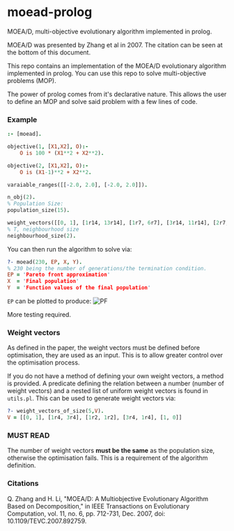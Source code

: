 # moead-prolog
MOEA/D, multi-objective evolutionary algorithm implemented in prolog.

MOEA/D was presented by Zhang et al in 2007. The citation can be seen at the bottom of this document.


This repo contains an implementation of the MOEA/D evolutionary algorithm implemented in prolog. You can use this repo to solve multi-objective problems (MOP).

The power of prolog comes from it's declarative nature. This allows the user to define an MOP and solve said problem with a few lines of code.

### Example

```prolog
:- [moead].

objective(1, [X1,X2], O):-
    O is 100 * (X1**2 + X2**2).

objective(2, [X1,X2], O):-
    O is (X1-1)**2 + X2**2.

varaiable_ranges([[-2.0, 2.0], [-2.0, 2.0]]).

n_obj(2).
% Population Size:
population_size(15).

weight_vectors([[0, 1], [1r14, 13r14], [1r7, 6r7], [3r14, 11r14], [2r7, 5r7], [5r14, 9r14], [3r7, 4r7], [1r2, 1r2], [4r7, 3r7], [9r14, 5r14], [5r7, 2r7], [11r14, 3r14], [6r7, 1r7], [13r14, 1r14], [1, 0]]).
% T, neighbourhood size
neighbourhood_size(2).
```
You can then run the algorithm to solve via:
```prolog
?- moead(230, EP, X, Y).
% 230 being the number of generations/the termination condition.
EP = 'Pareto front approximation'
X  = 'Final population'
Y  = 'Function values of the final population'
```
```EP``` can be plotted to produce:
 ![PF](docs/media/ParetoApprox.png "Pareto Approximation")

More testing required.
### Weight vectors
As defined in the paper, the weight vectors must be defined before optimisation, they are used as an input. This is to allow greater control over the optimisation process. 

If you do not have a method of defining your own weight vectors, a method is provided. A predicate defining the relation between a number (number of weight vectors) and a nested list of uniform weight vectors is found in ```utils.pl```. This can be used to generate weight vectors via:
```prolog
?- weight_vectors_of_size(5,V).
V = [[0, 1], [1r4, 3r4], [1r2, 1r2], [3r4, 1r4], [1, 0]] 
```

### MUST READ
The number of weight vectors **must be the same** as the population size, otherwise the optimisation fails. This is a requirement of the algorithm definition.

### Citations
Q. Zhang and H. Li, "MOEA/D: A Multiobjective Evolutionary Algorithm Based on Decomposition," in IEEE Transactions on Evolutionary Computation, vol. 11, no. 6, pp. 712-731, Dec. 2007, doi: 10.1109/TEVC.2007.892759.